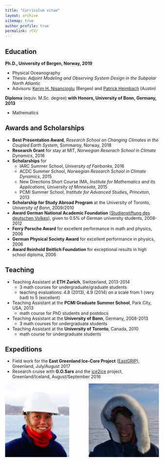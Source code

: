 ```yaml
---
title: "Curriculum vitae"
layout: archive
sitemap: true
author_profile: true
permalink: /CV/
---
```


## Education

**Ph.D., University of Bergen, Norway, 2019**
- Physical Oceanography
- Thesis: _Adjoint Modeling and Observing System Design in the Subpolar North Atlantic_
- Advisors: [Kerim H. Nisancioglu](https://kerim.w.uib.no/) (Bergen) and [Patrick Heimbach](https://heimbach.wordpress.com/) (Austin)

**Diploma** (equiv. M.Sc. degree) **with Honors, University of Bonn, Germany, 2013**
- Mathematics


## Awards and Scholarships ###

- **Best Presentation Award**, *Research School on Changing Climates in the Coupled Earth System*, Sommaroy, Norway, 2018
- **Research Grant** for stay at MIT, *Norwegian Reserach School in Climate Dynamics*, 2016
- **Scholarships** for
    - IARC Summer School, *University of Fairbanks*, 2016
    - ACDC Summer School, *Norwegian Research School in Climate Dynamics*, 2015
    - New Directions Short Course IMA, *Institute for Mathematics and its Applications, University of Minnesota*, 2015
    - PCMI Summer School, *Institute for Advanced Studies, Princeton*, 2013
- **Scholarship for Study Abroad Program** at the University of Toronto, *University of Bonn*, 2009/2010
- **Award German National Academic Foundation** ([Studienstiftung des deutschen Volkes](https://www.studienstiftung.de/en/leitbild/)), given to 0.5% of German university students, 2008-2012
- **Ferry Porsche Award** for excellent performance in math and physics, 2006
- **German Physical Society Award** for excellent performance in physics, 2006
- **Award Reinhold Beitlich Foundation** for exceptional results in high school diploma, 2006


## Teaching ##

- Teaching Assistant at **ETH Zurich**, Switzerland, 2013-2014
    - 3 math courses for undergraduate/graduate students
    - teaching evaluations: 4.8 (2013), 4.9 (2014) on a scale from 1 (very bad) to 5 (excellent)
- Teaching Assistant at the **PCMI Graduate Summer School**, Park City, USA, 2013
    - math course for PhD students and postdocs
- Teaching Assistant at the **University of Bonn**, Germany, 2008-2013
    - 3 math courses for undergraduate students
- Teaching Assistant at the **University of Toronto**, Canada, 2010
    - math course for undergraduate students 


## Expeditions

- Field work for the **East Greenland Ice-Core Project** ([EastGRIP](https://eastgrip.org/)), Greenland, July/August 2017
- Research cruise with **G.O.Sars** and the [ice2ice](https://ice2ice.w.uib.no/) project, Greenland/Iceland, August/September 2016

<img src="/assets/images/Field_NL.png" height="240px" alt="Nora Loose" align="left" />

<img src="/assets/images/EastGRIP_NL.png" height="240px" alt="Nora Loose" align="right" />
